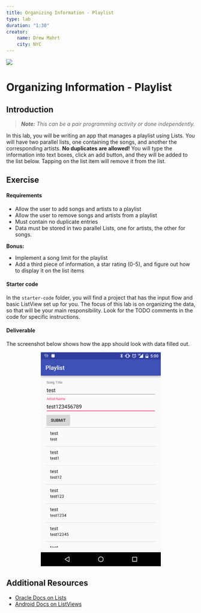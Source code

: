```yaml
---
title: Organizing Information - Playlist
type: lab
duration: "1:30"
creator:
    name: Drew Mahrt
    city: NYC
---
```


![](https://ga-dash.s3.amazonaws.com/production/assets/logo-9f88ae6c9c3871690e33280fcf557f33.png)

# Organizing Information - Playlist

## Introduction

> ***Note:*** _This can be a pair programming activity or done independently._

In this lab, you will be writing an app that manages a playlist using Lists. You will have two parallel lists, one containing the songs, and another the corresponding artists. **No duplicates are allowed!** You will type the information into text boxes, click an add button, and they will be added to the list below. Tapping on the list item will remove it from the list.

## Exercise

#### Requirements

- Allow the user to add songs and artists to a playlist
- Allow the user to remove songs and artists from a playlist
- Must contain no duplicate entries
- Data must be stored in two parallel Lists, one for artists, the other for songs.

**Bonus:**
- Implement a song limit for the playlist
- Add a third piece of information, a star rating (0-5), and figure out how to display it on the list items

#### Starter code

In the `starter-code` folder, you will find a project that has the input flow and basic ListView set up for you. The focus of this lab is on organizing the data, so that will be your main responsibility. Look for the TODO comments in the code for specific instructions.

#### Deliverable

The screenshot below shows how the app should look with data filled out.

<p align="center">
  <img src="./screenshots/screen1.png" width="320">
</p>

## Additional Resources

- [Oracle Docs on Lists](https://docs.oracle.com/javase/8/docs/api/java/util/List.html)
- [Android Docs on ListViews](http://developer.android.com/reference/android/widget/ListView.html)
